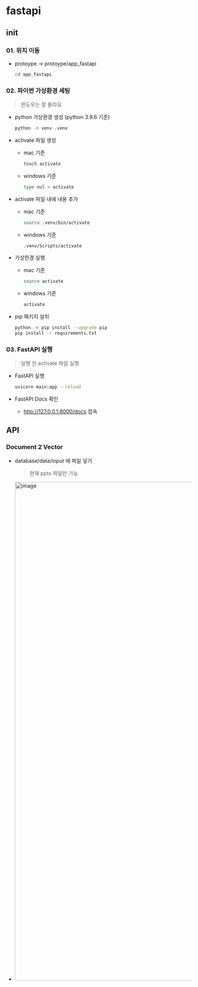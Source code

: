 # fastapi

## init

### 01. 위치 이동

- protoype -> protoype/app_fastapi

  ```zsh
  cd app_fastapi
  ```

### 02. 파이썬 가상환경 세팅

> 윈도우는 잘 몰라요

- python 가상환경 생성 (python 3.9.6 기준)

  ```zsh
  python -m venv .venv
  ```

- activate 파일 생성

  - mac 기준

    ```zsh
    touch activate
    ```

  - windows 기준

    ```zsh
    type nul > activate
    ```

- activate 파일 내에 내용 추가

  - mac 기준

    ```zsh
    source .venv/bin/activate
    ```

  - windows 기준

    ```zsh
    .venv/Scripts/activate
    ```

- 가상한경 실행

  - mac 기준

    ```zsh
    source activate
    ```

  - windows 기준

    ```zsh
    activate
    ```

- pip 패키지 설치

  ```zsh
  python -m pip install --upgrade pip
  pip install -r requirements.txt
  ```

### 03. FastAPI 실행

> 실행 전 activate 파일 실행

- FastAPI 실행

  ```zsh
  uvicorn main:app --reload
  ```

- FastAPI Docs 확인

  - http://127.0.0.1:8000/docs 접속

## API

### Document 2 Vector

- database/data/input 에 파일 넣기
  > 현재 pptx 파일만 가능
- <img width="1356" alt="image" src="https://github.com/KimTaekGwan/protoype/assets/51080266/c9328a11-0bca-4a7d-b9ca-f0de60d7f8b6">
